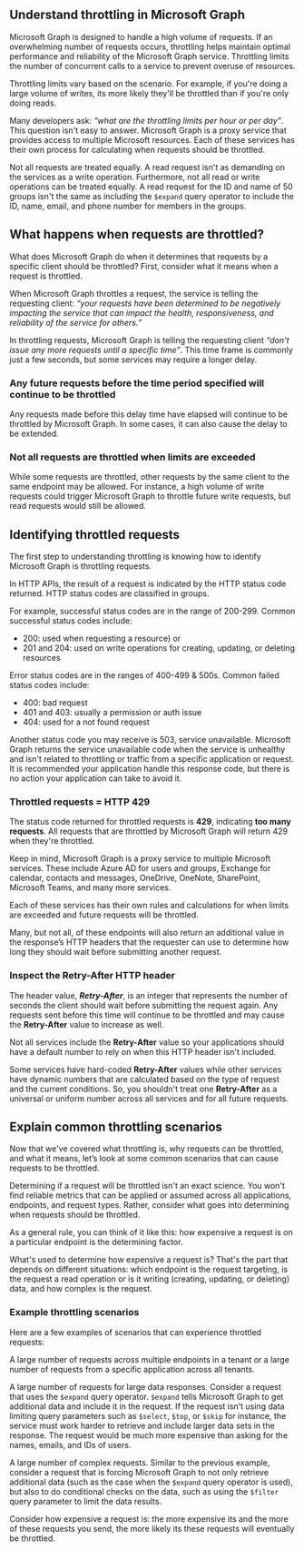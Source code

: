 ## Understand throttling in Microsoft Graph

Microsoft Graph is designed to handle a high volume of requests. If an overwhelming number of requests occurs, throttling helps maintain optimal performance and reliability of the Microsoft Graph service. Throttling limits the number of concurrent calls to a service to prevent overuse of resources.

Throttling limits vary based on the scenario. For example, if you're doing a large volume of writes, its more likely they'll be throttled than if you're only doing reads.

Many developers ask: *“what are the throttling limits per hour or per day”*. This question isn't easy to answer. Microsoft Graph is a proxy service that provides access to multiple Microsoft resources. Each of these services has their own process for calculating when requests should be throttled.

Not all requests are treated equally. A read request isn't as demanding on the services as a write operation. Furthermore, not all read or write operations can be treated equally. A read request for the ID and name of 50 groups isn't the same as including the `$expand` query operator to include the ID, name, email, and phone number for members in the groups.

## What happens when requests are throttled?

What does Microsoft Graph do when it determines that requests by a specific client should be throttled? First, consider what it means when a request is throttled.

When Microsoft Graph throttles a request, the service is telling the requesting client: *“your requests have been determined to be negatively impacting the service that can impact the health, responsiveness, and reliability of the service for others.”*

In throttling requests, Microsoft Graph is telling the requesting client *“don't issue any more requests until a specific time”*. This time frame is commonly just a few seconds, but some services may require a longer delay.

### Any future requests before the time period specified will continue to be throttled

Any requests made before this delay time have elapsed will continue to be throttled by Microsoft Graph. In some cases, it can also cause the delay to be extended.

### Not all requests are throttled when limits are exceeded

While some requests are throttled, other requests by the same client to the same endpoint may be allowed. For instance, a high volume of write requests could trigger Microsoft Graph to throttle future write requests, but read requests would still be allowed.

## Identifying throttled requests

The first step to understanding throttling is knowing how to identify Microsoft Graph is throttling requests.

In HTTP APIs, the result of a request is indicated by the HTTP status code returned. HTTP status codes are classified in groups.

For example, successful status codes are in the range of 200-299. Common successful status codes include:

- 200: used when requesting a resource) or
- 201 and 204: used on write operations for creating, updating, or deleting resources

Error status codes are in the ranges of 400-499 & 500s. Common failed status codes include:

- 400: bad request
- 401 and 403: usually a permission or auth issue
- 404: used for a not found request

Another status code you may receive is 503, service unavailable. Microsoft Graph returns the service unavailable code when the service is unhealthy and isn't related to throttling or traffic from a specific application or request. It is recommended your application handle this response code, but there is no action your application can take to avoid it.

### Throttled requests = HTTP 429

The status code returned for throttled requests is **429**, indicating **too many requests**. All requests that are throttled by Microsoft Graph will return 429 when they're throttled.

Keep in mind, Microsoft Graph is a proxy service to multiple Microsoft services. These include Azure AD for users and groups, Exchange for calendar, contacts and messages, OneDrive, OneNote, SharePoint, Microsoft Teams, and many more services.

Each of these services has their own rules and calculations for when limits are exceeded and future requests will be throttled.

Many, but not all, of these endpoints will also return an additional value in the response’s HTTP headers that the requester can use to determine how long they should wait before submitting another request.

### Inspect the Retry-After HTTP header

The header value, ***Retry-After***, is an integer that represents the number of seconds the client should wait before submitting the request again. Any requests sent before this time will continue to be throttled and may cause the **Retry-After** value to increase as well.

Not all services include the **Retry-After** value so your applications should have a default number to rely on when this HTTP header isn't included.

Some services have hard-coded **Retry-After** values while other services have dynamic numbers that are calculated based on the type of request and the current conditions. So, you shouldn't treat one **Retry-After** as a universal or uniform number across all services and for all future requests.

## Explain common throttling scenarios

Now that we've covered what throttling is, why requests can be throttled, and what it means, let’s look at some common scenarios that can cause requests to be throttled.

Determining if a request will be throttled isn't an exact science. You won't find reliable metrics that can be applied or assumed across all applications, endpoints, and request types. Rather, consider what goes into determining when requests should be throttled.

As a general rule, you can think of it like this: how expensive a request is on a particular endpoint is the determining factor.

What's used to determine how expensive a request is? That's the part that depends on different situations: which endpoint is the request targeting, is the request a read operation or is it writing (creating, updating, or deleting) data, and how complex is the request.

### Example throttling scenarios

Here are a few examples of scenarios that can experience throttled requests:

A large number of requests across multiple endpoints in a tenant or a large number of requests from a specific application across all tenants.

A large number of requests for large data responses. Consider a request that uses the `$expand` query operator. `$expand` tells Microsoft Graph to get additional data and include it in the request. If the request isn't using data limiting query parameters such as `$select`, `$top`, or `$skip` for instance, the service must work harder to retrieve and include larger data sets in the response. The request would be much more expensive than asking for the names, emails, and IDs of users.

A large number of complex requests. Similar to the previous example, consider a request that is forcing Microsoft Graph to not only retrieve additional data (such as the case when the `$expand` query operator is used), but also to do conditional checks on the data, such as using the `$filter` query parameter to limit the data results.

Consider how expensive a request is: the more expensive its and the more of these requests you send, the more likely its these requests will eventually be throttled.
